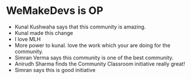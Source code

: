 # WeMakeDevs is OP

- Kunal Kushwaha says that this community is amazing.
- Kunal made this change
- I love MLH
- More power to kunal. love the work which your are doing for the community.
- Simran Verma says this community is one of the best community.
- Anirudh Sharma finds the Community Classroom initiative really great!
- Simran says this is good initiative
